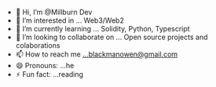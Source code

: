 - 👋 Hi, I’m @Millburn Dev
- 👀 I’m interested in ... Web3/Web2
- 🌱 I’m currently learning ... Solidity, Python, Typescript
- 💞️ I’m looking to collaborate on ... Open source projects and colaborations
- 📫 How to reach me ...blackmanowen@gmail.com
- 😄 Pronouns: ...he
- ⚡ Fun fact: ...reading

<!---
BlackManOwen/BlackManOwen is a ✨ special ✨ repository because its `README.md` (this file) appears on your GitHub profile.
You can click the Preview link to take a look at your changes.
--->
